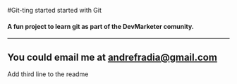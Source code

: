 #Git-ting started started with Git
#### A fun project to learn git as part of the **DevMarketer** comunity.
---
You could email me at [andrefradia@gmail.com](Mailto:andrefradia@gmail.com)
---
Add third line to the readme